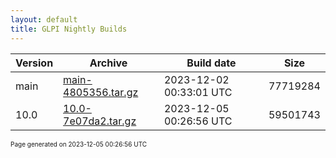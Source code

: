 ```yaml
---
layout: default
title: GLPI Nightly Builds
---
```


Version|Archive|Build date|Size
---|---|---|---
main|[main-4805356.tar.gz](main-4805356.tar.gz)|2023-12-02 00:33:01 UTC|77719284
10.0|[10.0-7e07da2.tar.gz](10.0-7e07da2.tar.gz)|2023-12-05 00:26:56 UTC|59501743

<font size="1">Page generated on 2023-12-05 00:26:56 UTC</font>
